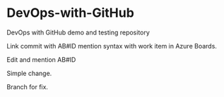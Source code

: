 # DevOps-with-GitHub
DevOps with GitHub demo and testing repository

Link commit with AB#ID mention syntax with work item in Azure Boards.

Edit and mention AB#ID

Simple change.

Branch for fix.
